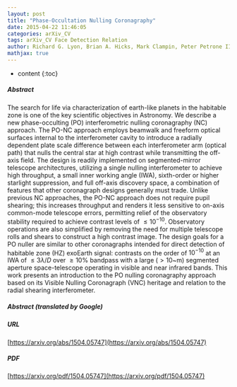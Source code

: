 ```yaml
---
layout: post
title: "Phase-Occultation Nulling Coronagraphy"
date: 2015-04-22 11:46:05
categories: arXiv_CV
tags: arXiv_CV Face Detection Relation
author: Richard G. Lyon, Brian A. Hicks, Mark Clampin, Peter Petrone III
mathjax: true
---
```


* content
{:toc}

##### Abstract
The search for life via characterization of earth-like planets in the habitable zone is one of the key scientific objectives in Astronomy. We describe a new phase-occulting (PO) interferometric nulling coronagraphy (NC) approach. The PO-NC approach employs beamwalk and freeform optical surfaces internal to the interferometer cavity to introduce a radially dependent plate scale difference between each interferometer arm (optical path) that nulls the central star at high contrast while transmitting the off-axis field. The design is readily implemented on segmented-mirror telescope architectures, utilizing a single nulling interferometer to achieve high throughput, a small inner working angle (IWA), sixth-order or higher starlight suppression, and full off-axis discovery space, a combination of features that other coronagraph designs generally must trade. Unlike previous NC approaches, the PO-NC approach does not require pupil shearing; this increases throughput and renders it less sensitive to on-axis common-mode telescope errors, permitting relief of the observatory stability required to achieve contrast levels of $\leq10^{-10}$. Observatory operations are also simplified by removing the need for multiple telescope rolls and shears to construct a high contrast image. The design goals for a PO nuller are similar to other coronagraphs intended for direct detection of habitable zone (HZ) exoEarth signal: contrasts on the order of $10^{-10}$ at an IWA of $\leq3\lambda/D$ over $\geq10$% bandpass with a large ($>10$~m) segmented aperture space-telescope operating in visible and near infrared bands. This work presents an introduction to the PO nulling coronagraphy approach based on its Visible Nulling Coronagraph (VNC) heritage and relation to the radial shearing interferometer.

##### Abstract (translated by Google)


##### URL
[https://arxiv.org/abs/1504.05747](https://arxiv.org/abs/1504.05747)

##### PDF
[https://arxiv.org/pdf/1504.05747](https://arxiv.org/pdf/1504.05747)

